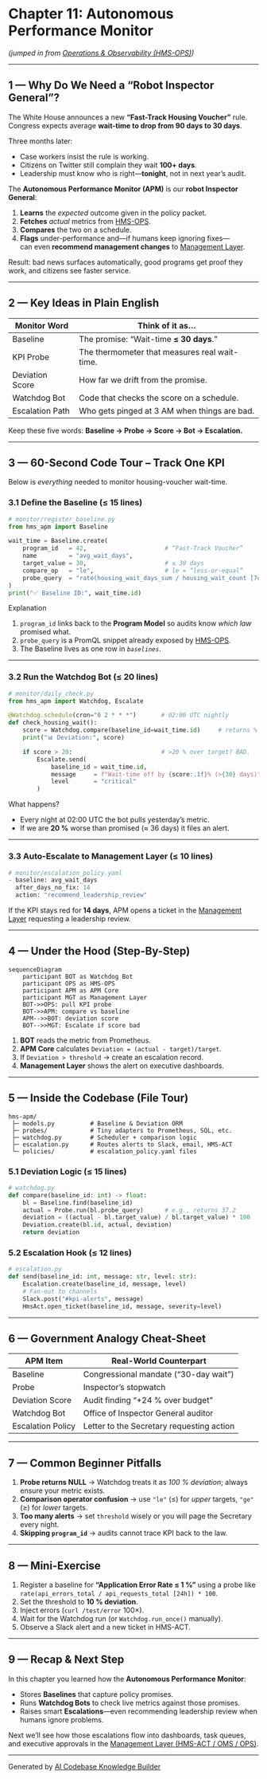 # Chapter 11: Autonomous Performance Monitor  

*(jumped in from [Operations & Observability (HMS-OPS)](10_operations___observability__hms_ops__.md))*  

---

## 1 — Why Do We Need a “Robot Inspector General”?  

The White House announces a new **“Fast-Track Housing Voucher”** rule.  
Congress expects average **wait-time to drop from 90 days to 30 days**.

Three months later:

* Case workers insist the rule is working.  
* Citizens on Twitter still complain they wait **100+ days**.  
* Leadership must know who is right—**tonight**, not in next year’s audit.

The **Autonomous Performance Monitor (APM)** is our **robot Inspector General**:

1. **Learns** the *expected* outcome given in the policy packet.  
2. **Fetches** *actual* metrics from [HMS-OPS](10_operations___observability__hms_ops__.md).  
3. **Compares** the two on a schedule.  
4. **Flags** under-performance and—if humans keep ignoring fixes—  
   can even **recommend management changes** to [Management Layer](12_management_layer__hms_act___oms___ops__.md).

Result: bad news surfaces automatically, good programs get proof they work, and citizens see faster service.

---

## 2 — Key Ideas in Plain English  

| Monitor Word    | Think of it as…                                   |
|-----------------|---------------------------------------------------|
| Baseline        | The promise: “Wait-time **≤ 30 days**.”           |
| KPI Probe       | The thermometer that measures real wait-time.     |
| Deviation Score | How far we drift from the promise.                |
| Watchdog Bot    | Code that checks the score on a schedule.         |
| Escalation Path | Who gets pinged at 3 AM when things are bad.      |

Keep these five words: **Baseline → Probe → Score → Bot → Escalation.**

---

## 3 — 60-Second Code Tour – Track One KPI  

Below is *everything* needed to monitor housing-voucher wait-time.  

### 3.1 Define the Baseline (≤ 15 lines)

```python
# monitor/register_baseline.py
from hms_apm import Baseline

wait_time = Baseline.create(
    program_id   = 42,                      # “Fast-Track Voucher”
    name         = "avg_wait_days",
    target_value = 30,                      # ≤ 30 days
    compare_op   = "le",                    # le = “less-or-equal”
    probe_query  = "rate(housing_wait_days_sum / housing_wait_count [7d])"
)
print("✅ Baseline ID:", wait_time.id)
```

Explanation  
1. `program_id` links back to the **Program Model** so audits know *which law* promised what.  
2. `probe_query` is a PromQL snippet already exposed by [HMS-OPS](10_operations___observability__hms_ops__.md).  
3. The Baseline lives as one row in *`baselines`*.

---

### 3.2 Run the Watchdog Bot (≤ 20 lines)

```python
# monitor/daily_check.py
from hms_apm import Watchdog, Escalate

@Watchdog.schedule(cron="0 2 * * *")       # 02:00 UTC nightly
def check_housing_wait():
    score = Watchdog.compare(baseline_id=wait_time.id)     # returns %
    print("📊 Deviation:", score)

    if score > 20:                         # >20 % over target? BAD.
        Escalate.send(
            baseline_id = wait_time.id,
            message     = f"Wait-time off by {score:.1f}% (>{30} days)",
            level       = "critical"
        )
```

What happens?  
* Every night at 02:00 UTC the bot pulls yesterday’s metric.  
* If we are **20 %** worse than promised (≈ 36 days) it files an alert.

---

### 3.3 Auto-Escalate to Management Layer (≤ 10 lines)

```python
# monitor/escalation_policy.yaml
- baseline: avg_wait_days
  after_days_no_fix: 14
  action: "recommend_leadership_review"
```

If the KPI stays red for **14 days**, APM opens a ticket in the [Management Layer](12_management_layer__hms_act___oms___ops__.md) requesting a leadership review.

---

## 4 — Under the Hood (Step-By-Step)

```mermaid
sequenceDiagram
    participant BOT as Watchdog Bot
    participant OPS as HMS-OPS
    participant APM as APM Core
    participant MGT as Management Layer
    BOT->>OPS: pull KPI probe
    BOT->>APM: compare vs baseline
    APM-->>BOT: deviation score
    BOT-->>MGT: Escalate if score bad
```

1. **BOT** reads the metric from Prometheus.  
2. **APM Core** calculates `Deviation = (actual - target)/target`.  
3. If `Deviation > threshold` → create an escalation record.  
4. **Management Layer** shows the alert on executive dashboards.

---

## 5 — Inside the Codebase (File Tour)

```
hms-apm/
 ├─ models.py          # Baseline & Deviation ORM
 ├─ probes/            # Tiny adapters to Prometheus, SQL, etc.
 ├─ watchdog.py        # Scheduler + comparison logic
 ├─ escalation.py      # Routes alerts to Slack, email, HMS-ACT
 └─ policies/          # escalation_policy.yaml files
```

### 5.1 Deviation Logic (≤ 15 lines)

```python
# watchdog.py
def compare(baseline_id: int) -> float:
    bl = Baseline.find(baseline_id)
    actual = Probe.run(bl.probe_query)      # e.g., returns 37.2
    deviation = ((actual - bl.target_value) / bl.target_value) * 100
    Deviation.create(bl.id, actual, deviation)
    return deviation
```

### 5.2 Escalation Hook (≤ 12 lines)

```python
# escalation.py
def send(baseline_id: int, message: str, level: str):
    Escalation.create(baseline_id, message, level)
    # Fan-out to channels
    Slack.post("#kpi-alerts", message)
    HmsAct.open_ticket(baseline_id, message, severity=level)
```

---

## 6 — Government Analogy Cheat-Sheet  

APM Item               | Real-World Counterpart  
-----------------------|------------------------  
Baseline               | Congressional mandate (“30-day wait”)  
Probe                  | Inspector’s stopwatch  
Deviation Score        | Audit finding “+24 % over budget”  
Watchdog Bot           | Office of Inspector General auditor  
Escalation Policy      | Letter to the Secretary requesting action  

---

## 7 — Common Beginner Pitfalls  

1. **Probe returns NULL** → Watchdog treats it as *100 % deviation*; always ensure your metric exists.  
2. **Comparison operator confusion** → use `"le"` (≤) for *upper* targets, `"ge"` (≥) for *lower* targets.  
3. **Too many alerts** → set `threshold` wisely or you will page the Secretary every night.  
4. **Skipping `program_id`** → audits cannot trace KPI back to the law.  

---

## 8 — Mini-Exercise  

1. Register a baseline for **“Application Error Rate ≤ 1 %”** using a probe like  
   `rate(api_errors_total / api_requests_total [24h]) * 100`.  
2. Set the threshold to **10 % deviation**.  
3. Inject errors (`curl /test/error` 100×).  
4. Wait for the Watchdog run (or `Watchdog.run_once()` manually).  
5. Observe a Slack alert and a new ticket in HMS-ACT.

---

## 9 — Recap & Next Step  

In this chapter you learned how the **Autonomous Performance Monitor**:

* Stores **Baselines** that capture policy promises.  
* Runs **Watchdog Bots** to check live metrics against those promises.  
* Raises smart **Escalations**—even recommending leadership review when humans ignore problems.  

Next we’ll see how those escalations flow into dashboards, task queues, and executive approvals in the [Management Layer (HMS-ACT / OMS / OPS)](12_management_layer__hms_act___oms___ops__.md).

---

Generated by [AI Codebase Knowledge Builder](https://github.com/The-Pocket/Tutorial-Codebase-Knowledge)